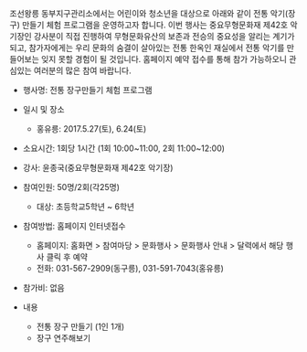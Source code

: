 조선왕릉 동부지구관리소에서는 어린이와 청소년을 대상으로 아래와 같이 전통 악기(장구) 만들기 체험 프로그램을 운영하고자 합니다. 이번 행사는 중요무형문화재 제42호 악기장인 강사분이 직접 진행하여 무형문화유산의 보존과 전승의 중요성을 알리는 계기가 되고, 참가자에게는 우리 문화의 숨결이 살아있는 전통 한옥인 재실에서 전통 악기를 만들어보는 잊지 못할 경험이 될 것입니다. 홈페이지 예약 접수를 통해 참가 가능하오니 관심있는 여러분의 많은 참여 바랍니다.

- 행사명: 전통 장구만들기 체험 프로그램
- 일시 및 장소
  - 홍유릉: 2017.5.27(토), 6.24(토)
- 소요시간: 1회당 1시간 (1회 10:00~11:00, 2회 11:00~12:00)
- 강사: 윤종국(중요무형문화재 제42호 악기장)
- 참여인원: 50명/2회(각25명)
  - 대상: 초등학교5학년 ~ 6학년

- 참여방법: 홈페이지 인터넷접수
  - 홈페이지: 홈화면 > 참여마당 > 문화행사 > 문화행사 안내 > 달력에서 해당 행사 클릭 후 예약
  - 전화: 031-567-2909(동구릉), 031-591-7043(홍유릉)
- 참가비: 없음
- 내용
  - 전통 장구 만들기 (1인 1개)
  - 장구 연주해보기